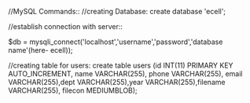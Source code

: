 //MySQL Commands:: //creating Database: create database 'ecell';

//establish connection with server::

$db = mysqli_connect('localhost','username','password','database name'(here- ecell));

//creating table for users: create table users (id INT(11) PRIMARY KEY AUTO_INCREMENT, name VARCHAR(255), phone VARCHAR(255), email VARCHAR(255),dept VARCHAR(255),year VARCHAR(255),filename VARCHAR(255), filecon MEDIUMBLOB);
